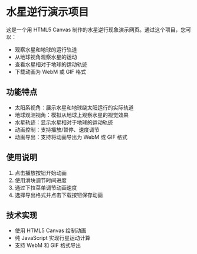 # 水星逆行演示项目

这是一个用 HTML5 Canvas 制作的水星逆行现象演示网页。通过这个项目，您可以：

- 观察水星和地球的运行轨道
- 从地球视角观察水星的运动
- 查看水星相对于地球的运动轨迹
- 下载动画为 WebM 或 GIF 格式

## 功能特点

- 太阳系视角：展示水星和地球绕太阳运行的实际轨道
- 地球观测视角：模拟从地球上观察水星的视觉效果
- 水星轨迹：显示水星相对于地球的运动轨迹
- 动画控制：支持播放/暂停、速度调节
- 动画导出：支持将动画导出为 WebM 或 GIF 格式

## 使用说明

1. 点击播放按钮开始动画
2. 使用滑块调节时间进度
3. 通过下拉菜单调节动画速度
4. 选择导出格式并点击下载按钮保存动画

## 技术实现

- 使用 HTML5 Canvas 绘制动画
- 纯 JavaScript 实现行星运动计算
- 支持 WebM 和 GIF 格式导出